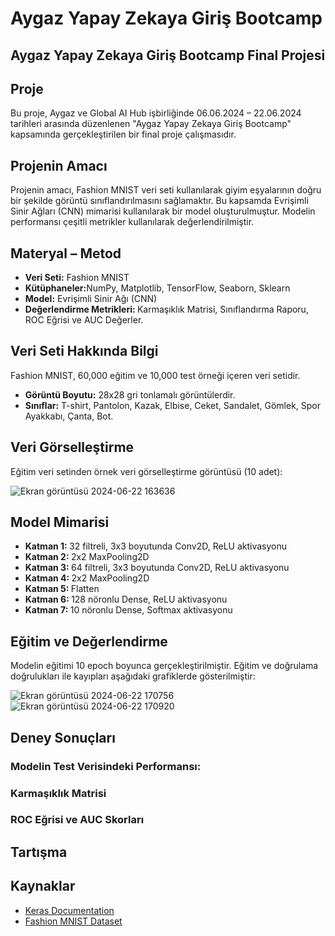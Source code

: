 <h1> Aygaz Yapay Zekaya Giriş Bootcamp</h1>

<h2> Aygaz Yapay Zekaya Giriş Bootcamp Final Projesi </h2>

<h2> Proje </h2>

<p> Bu proje, Aygaz ve Global AI Hub işbirliğinde 06.06.2024 – 22.06.2024 tarihleri arasında düzenlenen "Aygaz Yapay Zekaya Giriş Bootcamp" kapsamında gerçekleştirilen bir final proje çalışmasıdır.
</p>

<h2> Projenin Amacı </h2>
<p>Projenin amacı, Fashion MNIST veri seti kullanılarak giyim eşyalarının doğru bir şekilde görüntü sınıflandırılmasını sağlamaktır. Bu kapsamda Evrişimli Sinir Ağları (CNN) mimarisi kullanılarak bir model oluşturulmuştur. Modelin performansı çeşitli metrikler kullanılarak değerlendirilmiştir.</p>

<h2> Materyal – Metod </h2>
<p>
<ul>
<li><b>Veri Seti:</b> Fashion MNIST</li>
<li><b>Kütüphaneler:</b>NumPy, Matplotlib, TensorFlow, Seaborn, Sklearn</li>
<li><b> Model:</b> Evrişimli Sinir Ağı (CNN) </li>
<li> <b> Değerlendirme Metrikleri: </b> Karmaşıklık Matrisi, Sınıflandırma Raporu, ROC Eğrisi ve AUC Değerler.</li>
</ul>
</p>

<h2> Veri Seti Hakkında Bilgi</h2>
<p> Fashion MNIST, 60,000 eğitim ve 10,000 test örneği içeren veri 
setidir.</p>
<p> 
<ul>
<li><b>Görüntü Boyutu:</b> 28x28 gri tonlamalı görüntülerdir.</li>
<li><b>Sınıflar:</b> T-shirt, Pantolon, Kazak, Elbise, Ceket, Sandalet, Gömlek, Spor Ayakkabı, Çanta, Bot. </li>
</ul>
</p>

<h2> Veri Görselleştirme </h2>
<p> Eğitim veri setinden örnek veri görselleştirme görüntüsü (10 adet):</p>

![Ekran görüntüsü 2024-06-22 163636](https://github.com/nuricakir/AygazYapayZeka/assets/112883476/7fe3afb3-ef14-4b13-a872-8e7bbb7cafdd)

<h2> Model Mimarisi </h2>
<p>
<ul>
<li> <b> Katman 1: </b> 32 filtreli, 3x3 boyutunda Conv2D, ReLU aktivasyonu  </li>
<li> <b> Katman 2: </b> 2x2 MaxPooling2D  </li>
<li> <b> Katman 3: </b>  64 filtreli, 3x3 boyutunda Conv2D, ReLU aktivasyonu  </li>
<li> <b> Katman 4: </b> 2x2 MaxPooling2D  </li>
<li> <b> Katman 5: </b> Flatten  </li>
<li> <b> Katman 6: </b> 128 nöronlu Dense, ReLU aktivasyonu  </li>
<li> <b> Katman 7: </b> 10 nöronlu Dense, Softmax aktivasyonu  </li>
</ul>
</p>

<h2> Eğitim ve Değerlendirme</h2>
<p> Modelin eğitimi 10 epoch boyunca gerçekleştirilmiştir. Eğitim ve doğrulama doğrulukları ile kayıpları aşağıdaki grafiklerde gösterilmiştir:</p>

![Ekran görüntüsü 2024-06-22 170756](https://github.com/nuricakir/AygazYapayZeka/assets/112883476/da6c2ded-7685-4e02-b36e-449d67800888)
![Ekran görüntüsü 2024-06-22 170920](https://github.com/nuricakir/AygazYapayZeka/assets/112883476/5275ae56-6a3c-4b67-b51d-bfd179d2179d)

<h2> Deney Sonuçları </h2>
<h3> Modelin Test Verisindeki Performansı:</h3>

<h3> Karmaşıklık Matrisi </h3>

<h3> ROC Eğrisi ve AUC Skorları </h3>


<h2> Tartışma </h2>

<h2> Kaynaklar </h2>
<p>
<ul>
<li> <a href="https://keras.io/"> Keras Documentation</a></li>
<li> <a href="https://github.com/zalandoresearch/fashion-mnist">Fashion MNIST Dataset</a></li>
</ul>
</p>


